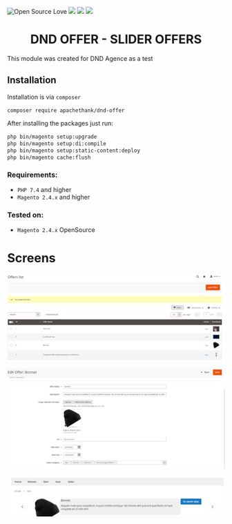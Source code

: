 ![Open Source Love](https://img.shields.io/badge/open-source-lightgrey?style=for-the-badge&logo=github)
![](https://img.shields.io/badge/Magento-2.3.x/2.4.x-orange?style=for-the-badge&logo=magento)
![](https://img.shields.io/badge/Maintained-yes-gren?style=for-the-badge&logo=magento)
![](https://img.shields.io/badge/PHP-7.4.x-blue?style=for-the-badge&logo=php)

<h1 style="text-align: center;">DND OFFER - SLIDER OFFERS</h1>

This module was created for DND Agence as a test

## Installation

Installation is via `composer`
```
composer require apachethank/dnd-offer
```

After installing the packages just run:
```
php bin/magento setup:upgrade
php bin/magento setup:di:compile
php bin/magento setup:static-content:deploy
php bin/magento cache:flush

```

### Requirements:
* `PHP 7.4` and higher
* `Magento 2.4.x` and higher

### Tested on:
* `Magento 2.4.x` OpenSource

# Screens

![Alt text](image-1.png)


![Alt text](image-3.png)


![Alt text](image-2.png)